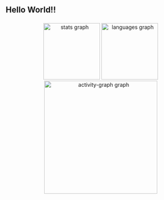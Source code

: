 <h2 align="left">Hello World!!</h2>

###

<div align="center">
  <img src="https://github-readme-stats.vercel.app/api?username=Basaglia08&hide_title=false&hide_rank=false&show_icons=true&include_all_commits=true&count_private=true&disable_animations=false&theme=gotham&locale=en&hide_border=false&order=1" height="150" alt="stats graph"  />
  <img src="https://github-readme-stats.vercel.app/api/top-langs?username=Basaglia08&locale=en&hide_title=false&layout=compact&card_width=320&langs_count=5&theme=gotham&hide_border=false&order=2" height="150" alt="languages graph"  />
  <img src="https://github-readme-activity-graph.vercel.app/graph?username=Basaglia08&radius=16&theme=gotham&area=true&order=5" height="300" alt="activity-graph graph"  />
</div>

###

